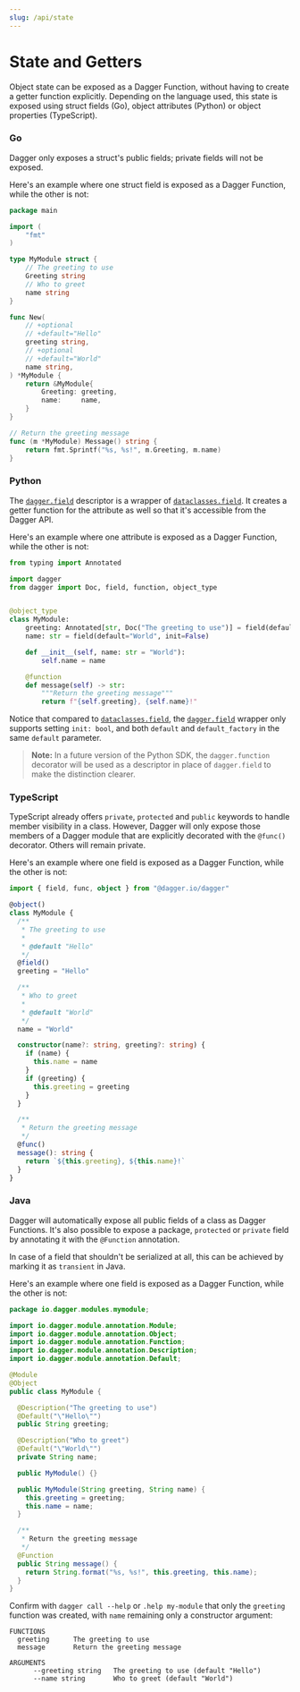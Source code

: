 ```yaml
---
slug: /api/state
---
```


# State and Getters

Object state can be exposed as a Dagger Function, without having to create a getter function explicitly. Depending on the language used, this state is exposed using struct fields (Go), object attributes (Python) or object properties (TypeScript).

### Go
Dagger only exposes a struct's public fields; private fields will not be exposed.

Here's an example where one struct field is exposed as a Dagger Function, while the other is not:

```go
package main

import (
	"fmt"
)

type MyModule struct {
	// The greeting to use
	Greeting string
	// Who to greet
	name string
}

func New(
	// +optional
	// +default="Hello"
	greeting string,
	// +optional
	// +default="World"
	name string,
) *MyModule {
	return &MyModule{
		Greeting: greeting,
		name:     name,
	}
}

// Return the greeting message
func (m *MyModule) Message() string {
	return fmt.Sprintf("%s, %s!", m.Greeting, m.name)
}

```

### Python
The [`dagger.field`](https://dagger-io.readthedocs.io/en/latest/module.html#dagger.field) descriptor is a wrapper of
[`dataclasses.field`](https://docs.python.org/3/library/dataclasses.html#mutable-default-values). It creates a getter function for the attribute as well so that it's accessible from the Dagger API.

Here's an example where one attribute is exposed as a Dagger Function, while the other is not:

```python
from typing import Annotated

import dagger
from dagger import Doc, field, function, object_type


@object_type
class MyModule:
    greeting: Annotated[str, Doc("The greeting to use")] = field(default="Hello")
    name: str = field(default="World", init=False)

    def __init__(self, name: str = "World"):
        self.name = name

    @function
    def message(self) -> str:
        """Return the greeting message"""
        return f"{self.greeting}, {self.name}!"

```

Notice that compared to [`dataclasses.field`](https://docs.python.org/3/library/dataclasses.html#mutable-default-values), the [`dagger.field`](https://dagger-io.readthedocs.io/en/latest/module.html#dagger.field) wrapper only supports setting `init: bool`, and both `default` and `default_factory` in the same `default` parameter.

> **Note:**
> In a future version of the Python SDK, the `dagger.function` decorator will be used as a descriptor in place of `dagger.field` to make the distinction clearer.

### TypeScript
TypeScript already offers `private`, `protected` and `public` keywords to handle member visibility in a class. However, Dagger will only expose those members of a Dagger module that are explicitly decorated with the `@func()` decorator. Others will remain private.

Here's an example where one field is exposed as a Dagger Function, while the other is not:

```typescript
import { field, func, object } from "@dagger.io/dagger"

@object()
class MyModule {
  /**
   * The greeting to use
   *
   * @default "Hello"
   */
  @field()
  greeting = "Hello"

  /**
   * Who to greet
   *
   * @default "World"
   */
  name = "World"

  constructor(name?: string, greeting?: string) {
    if (name) {
      this.name = name
    }
    if (greeting) {
      this.greeting = greeting
    }
  }

  /**
   * Return the greeting message
   */
  @func()
  message(): string {
    return `${this.greeting}, ${this.name}!`
  }
}

```

### Java
Dagger will automatically expose all public fields of a class as Dagger Functions. It's also possible to expose a package, `protected` or `private` field by annotating it with the `@Function` annotation.

In case of a field that shouldn't be serialized at all, this can be achieved by marking it as `transient` in Java.

Here's an example where one field is exposed as a Dagger Function, while the other is not:

```java
package io.dagger.modules.mymodule;

import io.dagger.module.annotation.Module;
import io.dagger.module.annotation.Object;
import io.dagger.module.annotation.Function;
import io.dagger.module.annotation.Description;
import io.dagger.module.annotation.Default;

@Module
@Object
public class MyModule {

  @Description("The greeting to use")
  @Default("\"Hello\"")
  public String greeting;

  @Description("Who to greet")
  @Default("\"World\"")
  private String name;

  public MyModule() {}

  public MyModule(String greeting, String name) {
    this.greeting = greeting;
    this.name = name;
  }

  /**
   * Return the greeting message
   */
  @Function
  public String message() {
    return String.format("%s, %s!", this.greeting, this.name);
  }
}

```

Confirm with `dagger call --help` or `.help my-module` that only the `greeting` function was created, with `name` remaining only a constructor argument:

```
FUNCTIONS
  greeting      The greeting to use
  message       Return the greeting message

ARGUMENTS
      --greeting string   The greeting to use (default "Hello")
      --name string       Who to greet (default "World")